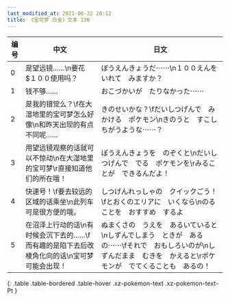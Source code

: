 ```yaml
---
last_modified_at: 2021-06-22 20:12
title: 《宝可梦 白金》文本 136
---
```

| 编号 | 中文 | 日文 |
| ---- | ---- | ---- |
| 0 | 是望远镜……\n要花$１００使用吗？ | ぼうえんきょうだ⋯⋯\n１００えんを　いれて　みますか？ |
| 1 | 钱不够…… | おこづかいが　たりなかった⋯⋯ |
| 2 | 是我的错觉么？\f在大湿地里的宝可梦怎么好像\n和昨天出现的有点不同呢…… | きのせいかな？\fだいしつげんで　みかける　ポケモン\nきのうと　すこし　ちがうような⋯⋯？ |
| 3 | 用望远镜观察的话就可以不惊动\n在大湿地里的宝可梦\r直接知道他们的所在哦！ | ぼうえんきょうを　のぞくと\nだいしつげんで　でる　ポケモンを\rみることが　できるんだよ！ |
| 4 | 快速号！\f要去较远的区域的话乘坐\n此列车可是很方便的哦。 | しつげんれっしゃの　クイックごう！\fとおくのエリアに　いくなら\nのることを　おすすめ　するよ |
| 5 | 在沼泽上行动的话\n有时候会沉下去的……\f而有趣的是陷下去后改棱角化向的话\n宝可梦可能会出现！ | ぬまくさの　うえを　あるいていると\nしずんでしまう　ときが　あるの⋯⋯\fそれで　おもしろいのが\nしずんだまま　むきを　かえると\rポケモンが　でてくることも　あるの！ |
{: .table .table-bordered .table-hover .xz-pokemon-text .xz-pokemon-text-Pt }